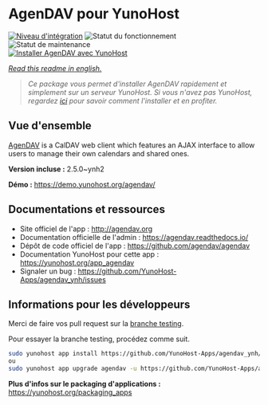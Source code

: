 <!--
N.B.: This README was automatically generated by https://github.com/YunoHost/apps/tree/master/tools/README-generator
It shall NOT be edited by hand.
-->

# AgenDAV pour YunoHost

[![Niveau d'intégration](https://dash.yunohost.org/integration/agendav.svg)](https://dash.yunohost.org/appci/app/agendav) ![Statut du fonctionnement](https://ci-apps.yunohost.org/ci/badges/agendav.status.svg) ![Statut de maintenance](https://ci-apps.yunohost.org/ci/badges/agendav.maintain.svg)  
[![Installer AgenDAV avec YunoHost](https://install-app.yunohost.org/install-with-yunohost.svg)](https://install-app.yunohost.org/?app=agendav)

*[Read this readme in english.](./README.md)*

> *Ce package vous permet d'installer AgenDAV rapidement et simplement sur un serveur YunoHost.
Si vous n'avez pas YunoHost, regardez [ici](https://yunohost.org/#/install) pour savoir comment l'installer et en profiter.*

## Vue d'ensemble

[AgenDAV](http://agendav.org/) is a CalDAV web client which features an AJAX interface to allow users to manage their own calendars and shared ones.


**Version incluse :** 2.5.0~ynh2


**Démo :** https://demo.yunohost.org/agendav/
## Documentations et ressources

* Site officiel de l'app : <http://agendav.org>
* Documentation officielle de l'admin : <https://agendav.readthedocs.io/>
* Dépôt de code officiel de l'app : <https://github.com/agendav/agendav>
* Documentation YunoHost pour cette app : <https://yunohost.org/app_agendav>
* Signaler un bug : <https://github.com/YunoHost-Apps/agendav_ynh/issues>

## Informations pour les développeurs

Merci de faire vos pull request sur la [branche testing](https://github.com/YunoHost-Apps/agendav_ynh/tree/testing).

Pour essayer la branche testing, procédez comme suit.

``` bash
sudo yunohost app install https://github.com/YunoHost-Apps/agendav_ynh/tree/testing --debug
ou
sudo yunohost app upgrade agendav -u https://github.com/YunoHost-Apps/agendav_ynh/tree/testing --debug
```

**Plus d'infos sur le packaging d'applications :** <https://yunohost.org/packaging_apps>
